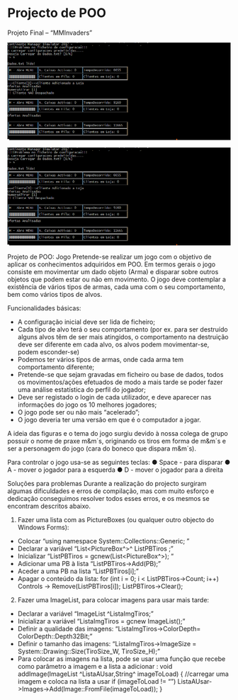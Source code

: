 # Projecto de POO
Projeto Final – “MMInvaders”


![Screenshot](https://github.com/dicamarques14/ProjectosProgramacao/raw/master/Estrutura%20de%20Dados/Screen.png)

![Screenshot](https://github.com/dicamarques14/ProjectosProgramacao/raw/master/Estrutura%20de%20Dados/Screen.png)


Projeto de POO: Jogo 
Pretende-se realizar um jogo com o objetivo de aplicar os conhecimentos adquiridos em POO. 
Em termos gerais o jogo consiste em movimentar um dado objeto (Arma) e disparar sobre  outros objetos que podem estar ou não em movimento. 
O  jogo  deve  contemplar  a  existência  de  vários  tipos  de  armas,  cada  uma  com  o  seu  comportamento, bem como vários tipos de alvos. 

Funcionalidades básicas: 
- A configuração inicial deve ser lida de ficheiro; 
- Cada tipo de alvo terá o seu comportamento (por ex. para ser destruído alguns alvos têm de ser mais atingidos, o comportamento na destruição deve ser diferente em cada alvo, os alvos podem movimentar-se, podem esconder-se) 
- Podemos ter vários tipos de armas, onde cada arma tem comportamento diferente; 
- Pretende-se que sejam gravadas em ficheiro ou base de dados, todos os movimentos/ações efetuados de modo a mais tarde se poder fazer uma análise estatística do perfil do jogador; 
- Deve ser registado o login de cada utilizador, e deve aparecer nas informações do jogo os 10 melhores jogadores; 
- O jogo pode ser ou não mais “acelerado”; 
- O jogo deveria ter uma versão em que é o computador a jogar. 

A ideia das figuras e o tema do jogo surgiu devido à nossa colega de grupo possuir o nome de praxe m&m´s, originando os tiros em forma de m&m´s e ser a personagem do jogo (cara do boneco que dispara m&m´s).

Para controlar o jogo usa-se as seguintes teclas:
● Space - para disparar
● A - mover o jogador para a esquerda
● D - mover o jogador para a direita

Soluções para problemas
Durante a realização do projecto surgiram algumas dificuldades e erros de
compilação, mas com muito esforço e dedicação conseguimos resolver todos esses
erros, e os mesmos se encontram descritos abaixo.
1. Fazer uma lista com as PictureBoxes (ou qualquer outro objecto do Windows
Forms):
- Colocar “using namespace System::Collections::Generic; ”
- Declarar a variável “List<PictureBox^>^ ListPBTiros ;”
- Inicializar “ListPBTiros = gcnew(List<PictureBox^>); “
- Adicionar uma PB à lista “ListPBTiros->Add(PB);”
- Aceder a uma PB na lista “ListPBTiros[i];”
- Apagar o conteúdo da lista:
for (int i = 0; i < ListPBTiros->Count; i++)
Controls -> Remove(ListPBTiros[i]);
ListPBTiros->Clear();
2. Fazer uma ImageList, para colocar imagens para usar mais tarde:
- Declarar a variável “ImageList ^ListaImgTiros;”
- Inicializar a variável “ListaImgTiros = gcnew ImageList();”
- Definir a qualidade das imagens:
“ListaImgTiros->ColorDepth= ColorDepth::Depth32Bit;”
- Definir o tamanho das imagens:
“ListaImgTiros->ImageSize = System::Drawing::Size(TiroSize_W,
TiroSize_H);”
- Para colocar as imagens na lista, pode se usar uma função que recebe
como parâmetro a imagem e a lista a adicionar :
void addImage(ImageList ^ListaAUsar,String^ imageToLoad)
{ //carregar uma imagem e coloca na lista a usar
if (imageToLoad != “”)
ListaAUsar->Images->Add(Image::FromFile(imageToLoad));
}